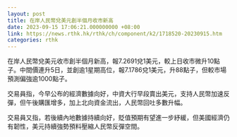 ```yaml
---
layout: post
title: 在岸人民幣兌美元創半個月收市新高
date: 2023-09-15 17:06:21.000000000 +08:00
link: https://news.rthk.hk/rthk/ch/component/k2/1718520-20230915.htm
categories: rthk
---
```


在岸人民幣兌美元收市創半個月新高，報7.2691兌1美元，較上日收市微升10點子。中間價連升5日，並創逾1星期高位，報7.1786兌1美元，升88點子，但較市場預測偏強逾1000點子。

交易員指，今早公布的經濟數據向好，中資大行早段賣出美元，支持人民幣加速反彈，但午後購匯增多，加上北向資金流出，人民幣回吐多數升幅。

交易員又指，若後續內地數據持續向好，貶值預期有望進一步紓緩，但美國經濟仍有韌性，美元持續強勢預料壓縮人民幣反彈空間。
